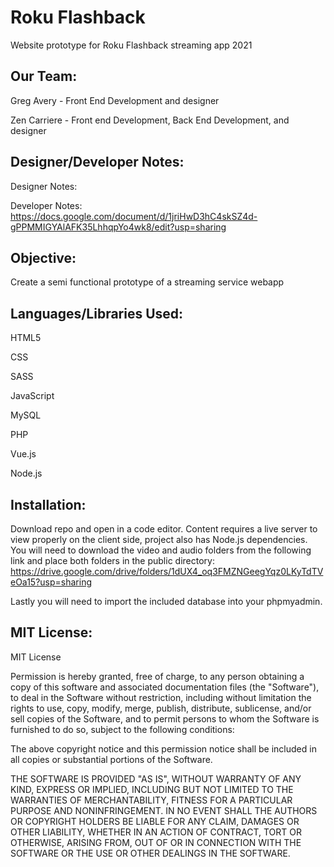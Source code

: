 # Roku Flashback

 Website prototype for Roku Flashback streaming app 2021

## Our Team:

Greg Avery - Front End Development and designer

Zen Carriere - Front end Development, Back End Development, and designer

## Designer/Developer Notes:

Designer Notes:

Developer Notes: https://docs.google.com/document/d/1jriHwD3hC4skSZ4d-gPPMMIGYAlAFK35LhhqpYo4wk8/edit?usp=sharing

## Objective:
Create a semi functional prototype of a streaming service webapp

## Languages/Libraries Used:
HTML5

CSS

SASS

JavaScript

MySQL

PHP

Vue.js

Node.js

## Installation:
Download repo and open in a code editor. Content requires a live server to view properly on the client side, project also has Node.js dependencies. You will need to download the video and audio folders from the following link and place both folders in the public directory: https://drive.google.com/drive/folders/1dUX4_oq3FMZNGeegYqz0LKyTdTVeOa15?usp=sharing

Lastly you will need to import the included database into your phpmyadmin.

## MIT License:
MIT License

Permission is hereby granted, free of charge, to any person obtaining a copy
of this software and associated documentation files (the "Software"), to deal
in the Software without restriction, including without limitation the rights
to use, copy, modify, merge, publish, distribute, sublicense, and/or sell
copies of the Software, and to permit persons to whom the Software is
furnished to do so, subject to the following conditions:

The above copyright notice and this permission notice shall be included in all
copies or substantial portions of the Software.

THE SOFTWARE IS PROVIDED "AS IS", WITHOUT WARRANTY OF ANY KIND, EXPRESS OR
IMPLIED, INCLUDING BUT NOT LIMITED TO THE WARRANTIES OF MERCHANTABILITY,
FITNESS FOR A PARTICULAR PURPOSE AND NONINFRINGEMENT. IN NO EVENT SHALL THE
AUTHORS OR COPYRIGHT HOLDERS BE LIABLE FOR ANY CLAIM, DAMAGES OR OTHER
LIABILITY, WHETHER IN AN ACTION OF CONTRACT, TORT OR OTHERWISE, ARISING FROM,
OUT OF OR IN CONNECTION WITH THE SOFTWARE OR THE USE OR OTHER DEALINGS IN THE
SOFTWARE.
